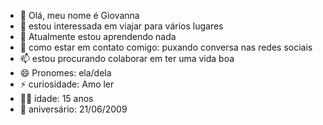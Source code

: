 - 👋 Olá, meu nome é Giovanna
- 👀 estou interessada em viajar para vários lugares
- 🌱 Atualmente estou aprendendo nada
- 💞️ como estar em contato comigo: puxando conversa nas redes sociais 
- 📫 estou procurando colaborar em ter uma vida boa
- 😄 Pronomes: ela/dela
- ⚡ curiosidade: Amo ler
- 🙋‍♀️ idade: 15 anos
- 🥳 aniversário: 21/06/2009

<!---
Giioo-a/Giioo-a is a ✨ special ✨ repository because its `README.md` (this file) appears on your GitHub profile.
You can click the Preview link to take a look at your changes.
--->
